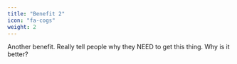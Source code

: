 ```yaml
---
title: "Benefit 2"
icon: "fa-cogs"
weight: 2
---
```

Another benefit. Really tell people why they NEED to get this thing. Why is it better?
